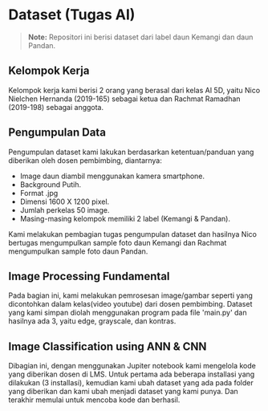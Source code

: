 # Dataset (Tugas AI)

> **Note:** Repositori ini berisi dataset dari label daun Kemangi dan daun Pandan.

## Kelompok Kerja

Kelompok kerja kami berisi 2 orang yang berasal dari kelas AI 5D, yaitu Nico Nielchen Hernanda (2019-165) sebagai ketua dan Rachmat Ramadhan (2019-198) sebagai anggota.

## Pengumpulan Data

Pengumpulan dataset kami lakukan berdasarkan ketentuan/panduan yang diberikan oleh dosen pembimbing, diantarnya:

- Image daun diambil menggunakan kamera smartphone.
- Background Putih.
- Format .jpg
- Dimensi 1600 X 1200 pixel.
- Jumlah perkelas 50 image.
- Masing-masing kelompok memiliki 2 label (Kemangi & Pandan).

Kami melakukan pembagian tugas pengumpulan dataset dan hasilnya Nico bertugas mengumpulkan sample foto daun Kemangi dan Rachmat mengumpulkan sample foto daun Pandan.

## Image Processing Fundamental

Pada bagian ini, kami melakukan pemrosesan image/gambar seperti yang dicontohkan dalam kelas(video youtube) dari dosen pembimbing. Dataset yang kami simpan diolah menggunakan program pada file 'main.py' dan hasilnya ada 3, yaitu edge, grayscale, dan kontras. 

## Image Classification using ANN & CNN

Dibagian ini, dengan menggunakan Jupiter notebook kami mengelola kode yang diberikan dosen di LMS. Untuk pertama ada beberapa installasi yang dilakukan (3 installasi), kemudian kami ubah dataset yang ada pada folder yang diberikan dan kami ubah menjadi dataset yang kami punya. Dan terakhir memulai untuk mencoba kode dan berhasil. 



